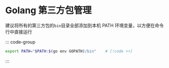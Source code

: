 # Golang 第三方包管理

建议将所有的第三方包的`bin`目录全部添加到本机 PATH 环境变量，以方便在命令行中直接运行

::: code-group

```zsh [.zshrc]
export PATH="$PATH:$(go env GOPATH)/bin"    # [!code ++]
```

:::
